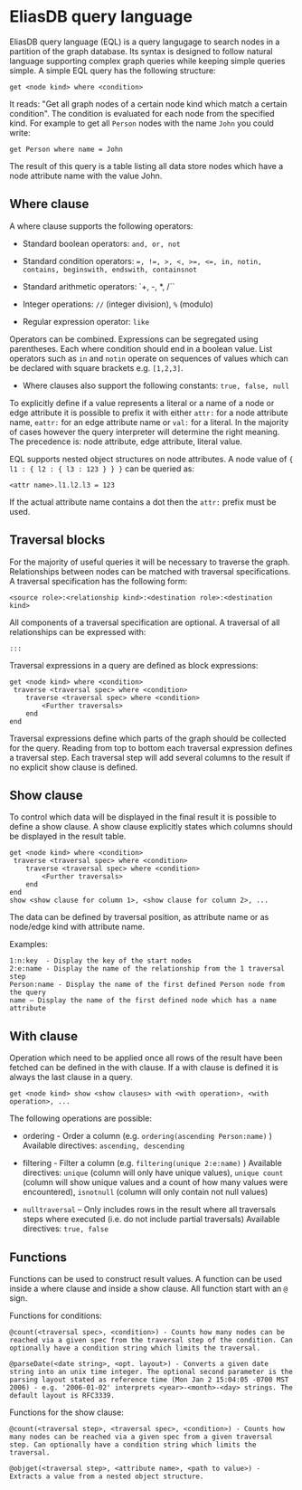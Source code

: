 ﻿EliasDB query language
======================

EliasDB query language (EQL) is a query langugage to search nodes in a partition of the graph database. Its syntax is designed to follow natural language supporting complex graph queries while keeping simple queries simple. A simple EQL query has the following structure:
```
get <node kind> where <condition>
```
It reads: "Get all graph nodes of a certain node kind which match a certain condition". The condition is evaluated for each node from the specified kind. For example to get all `Person` nodes with the name `John` you could write:
```
get Person where name = John
```
The result of this query is a table listing all data store nodes which have a node attribute name with the value John.

Where clause
------------

A where clause supports the following operators:

- Standard boolean operators: `and, or, not`

- Standard condition operators: `=, !=, >, <, >=, <=, in, notin, contains, beginswith, endswith, containsnot`

- Standard arithmetic operators: `+, -, *, /``

- Integer operations: `//` (integer division), `%` (modulo)

- Regular expression operator: `like`

Operators can be combined. Expressions can be segregated using parentheses. Each where condition should end in a boolean value. List operators such as `in` and `notin` operate on sequences of values which can be declared with square brackets e.g. `[1,2,3]`.

- Where clauses also support the following constants: `true, false, null`

To explicitly define if a value represents a literal or a name of a node or edge attribute it is possible to prefix it with either `attr:` for a node attribute name, `eattr:` for an edge attribute name or `val:` for a literal. In the majority of cases however the query interpreter will determine the right meaning. The precedence is: node attribute, edge attribute, literal value.

EQL supports nested object structures on node attributes. A node value of `{ l1 : { l2 : { l3 : 123 } } }` can be queried as:
```
<attr name>.l1.l2.l3 = 123
```
If the actual attribute name contains a dot then the `attr:` prefix must be used.


Traversal blocks
----------------

For the majority of useful queries it will be necessary to traverse the graph. Relationships between nodes can be matched with traversal specifications. A traversal specification has the following form:
```
<source role>:<relationship kind>:<destination role>:<destination kind>
```
All components of a traversal specification are optional. A traversal of all relationships can be expressed with:
```
:::
```
Traversal expressions in a query are defined as block expressions:
```
get <node kind> where <condition>
 traverse <traversal spec> where <condition>
    traverse <traversal spec> where <condition>
        <Further traversals>
    end
end
```
Traversal expressions define which parts of the graph should be collected for the query. Reading from top to bottom each traversal expression defines a traversal step. Each traversal step will add several columns to the result if no explicit show clause is defined.

Show clause
-----------

To control which data will be displayed in the final result it is possible to define a show clause. A show clause explicitly states which columns should be displayed in the result table.
```
get <node kind> where <condition>
 traverse <traversal spec> where <condition>
    traverse <traversal spec> where <condition>
        <Further traversals>
    end
end
show <show clause for column 1>, <show clause for column 2>, ...
```
The data can be defined by traversal position, as attribute name or as node/edge kind with attribute name.

Examples:
```
1:n:key  - Display the key of the start nodes
2:e:name - Display the name of the relationship from the 1 traversal step
Person:name - Display the name of the first defined Person node from the query
name – Display the name of the first defined node which has a name attribute
```
With clause
-----------

Operation which need to be applied once all rows of the result have been fetched can be defined in the with clause. If a with clause is defined it is always the last clause in a query.
```
get <node kind> show <show clauses> with <with operation>, <with operation>, ...
```
The following operations are possible:

- ordering - Order a column (e.g. `ordering(ascending Person:name)` )
             Available directives: `ascending, descending`

- filtering - Filter a column (e.g. `filtering(unique 2:e:name)` )
              Available directives: `unique` (column will only have unique values),
                                    `unique count` (column will show unique values
                                                  and a count of how many values were  
                                                  encountered),
                                    `isnotnull` (column will only contain not null
                                               values)
- `nulltraversal` – Only includes rows in the result where all traversals steps
                  where executed (i.e. do not include partial traversals)
                  Available directives: `true, false`

Functions
---------

Functions can be used to construct result values. A function can be used inside a where clause and inside a show clause. All function start with an `@` sign.

Functions for conditions:
```
@count(<traversal spec>, <condition>) - Counts how many nodes can be reached via a given spec from the traversal step of the condition. Can optionally have a condition string which limits the traversal.
```

```
@parseDate(<date string>, <opt. layout>) - Converts a given date string into an unix time integer. The optional second parameter is the parsing layout stated as reference time (Mon Jan 2 15:04:05 -0700 MST 2006) - e.g. '2006-01-02' interprets <year>-<month>-<day> strings. The default layout is RFC3339.
```

Functions for the show clause:
```
@count(<traversal step>, <traversal spec>, <condition>) - Counts how many nodes can be reached via a given spec from a given traversal step. Can optionally have a condition string which limits the traversal.
```

```
@objget(<traversal step>, <attribute name>, <path to value>) - Extracts a value from a nested object structure.
```
